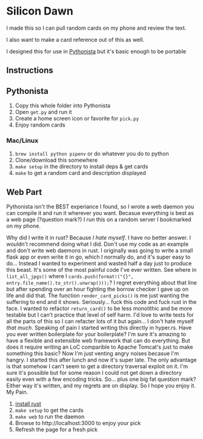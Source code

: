 # Silicon Dawn

I made this so I can pull random cards on my phone and review the text.

I also want to make a card reference out of this as well.

I designed this for use in [Pythonista](http://omz-software.com/pythonista/) but it's basic enough to be portable

## Instructions

## Pythonista

1. Copy this whole folder into Pythonista
1. Open `get.py` and run it
1. Create a home screen icon or favorite for `pick.py`
1. Enjoy random cards

### Mac/Linux

1. `brew install python pipenv` or do whatever you do to python
1. Clone/download this somewhere
1. `make setup` in the directory to install deps & get cards
1. `make` to get a random card and description displayed

## Web Part

Pythonista isn't the BEST experiance I found, so I wrote a web daemon you can compile it and run it wherever you want.
Becasue everything is best as a web page (?question mark?)
I run this on a random server I bookmarked on my phone.


Why did I write it in rust?
Because _I hate myself_.
I have no better answer.
I wouldn't recommend doing what I did.
Don't use my code as an example and don't write web daemons in rust.
I originally was going to write a small flask app or even write it in go, which I normally do, and it's super easy to do...
Instead I wanted to experiment and wasted half a day just to produce this beast.
It's some of the most painful code I've ever written.
See where in `list_all_jpgs()` where I `cards.push(format!("{}", entry.file_name().to_str().unwrap()));`?
I regret everything about that line but after spending over an hour fighting the borrow checker I gave up on life and did that.
The function `render_card_picks()` is me just wanting the suffering to end and it shows.
Seriously... fuck this code and fuck rust in the face.
I wanted to refactor `return_card()` to be less monolithic and be more testable but I can't practice that level of self harm.
I'd love to write tests for all the parts of this so I can refacter lots of it but again...
I don't hate myself _that much_.
Speaking of pain I started writing this directly in hyper.rs.
Have you ever written boilerplate for your boilerplate?
I'm sure it's amazing to have a flexible and extensible web framework that can do everything.
But does it require writing an LoC comparible to Apache Tomcat's just to make something this basic?
Now I'm just venting angry noises becasue I'm hangry.
I started this after lunch and now it's super late.
The only advantage is that somehow I can't seem to get a directory traversal exploit on it.
I'm sure it's possible but for some reason I could not get down a directory easily even with a few encoding tricks.
So... plus one big fat question mark?
Either way it's written, and my regrets are on display.
So I hope you enjoy it.
My Pain.

1. [install rust](https://doc.rust-lang.org/1.29.0/cargo/getting-started/installation.html)
1. `make setup` to get the cards
1. `make web` to run the daemon
1. Browse to http://localhost:3000 to enjoy your pick
1. Refresh the page for a fresh pick
